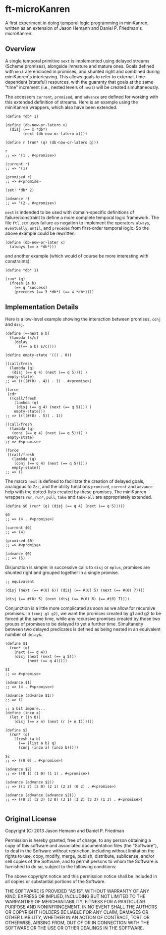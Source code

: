 # ft-microKanren

A first experiment in doing temporal logic programming in miniKanren, written as an extension of Jason Hemann and Daniel P. Friedman's microKanren.

## Overview

A single temporal primitive `next` is implemented using delayed streams (Scheme promises), alongside immature and mature ones. Goals defined with `next` are enclosed in promises, and shunted right and combined during miniKanren's interleaving. This allows goals to refer to external, time-dependent (stateful) resources, with the guaranty that goals at the same "time" increment (i.e., nested levels of `next`) will be created simultaneously.

The accessors `current`, `promised`, and `advance` are defined for working with this extended definition of streams. Here is an example using the miniKanren wrappers, which also have been extended.

```
(define *db* 1)

(define (db-now-or-latero x)
  (disj (== x *db*)
        (next (db-now-or-latero x))))

(define r (run* (q) (db-now-or-latero q)))

r
;; => '(1 . #<promise>)

(current r)
;; => '(1)

(promised r)
;; => #<promise>

(set! *db* 2)

(advance r)
;; => '(2 . #<promise>)
```

`next` is indended to be used with domain-specific definitions of failure/constraint to define a more complete temporal logic framework. The file `ftl.scm` uses failure as negation to implement the operators `always`, `eventually`, `until`, and `precedes` from first-order temporal logic. So the above example could be rewritten:

```
(define (db-now-or-later x)
  (always (== x *db*)))
```

and another example (which would of course be more interesting with constraints):

```
(define *db* 1)

(run* (q)
  (fresh (a b)
    (== q 'success)
    (precedes (== 3 *db*) (== 4 *db*))))
```

## Implementation Details

Here is a low-level example showing the interaction between promises, `conj` and `disj`.

```
(define (==next a b)
  (lambda (s/c)
    (delay
      ((== a b) s/c))))

(define empty-state '(() . 0))

((call/fresh
  (lambda (q)
   (disj (== q 4) (next (== q 5)))) )
 empty-state)
;; => ((((#(0) . 4)) . 1) . #<promise>)

(force
 (cdr
  ((call/fresh
    (lambda (q)
     (disj (== q 4) (next (== q 5)))) )
    empty-state)))
;; => ((((#(0) . 5)) . 1))      	

((call/fresh
  (lambda (q)
   (conj (== q 4) (next (== q 5)))) )
 empty-state)
;; => #<promise>

(force
 ((call/fresh
   (lambda (q)
    (conj (== q 4) (next (== q 5)))))
   empty-state))
;; => ()
```

The macro `next` is defined to facilitate the creation of delayed goals, analogous to `Zzz`, and the utility functions `promised`,  `current` and `advance` help with the dotted-lists created by these promises. The miniKanren wrappers `run`, `run*`, `pull`, `take` and `take-all` are appropriately extended.

```
(define $0 (run* (q) (disj (== q 4) (next (== q 5)))))

$0
;; => (4 . #<promise>)

(current $0)
;; => (4)

(promised $0)
;; => #<promise>

(advance $0)
;; => (5)
```

Disjunction is simple: in successive calls to `disj` or `mplus`, promises are shunted right and grouped together in a single promise.

```
;; equivalent

(disj (next (== #(0) 6)) (disj (== #(0) 5) (next (== #(0) 7))))

(disj (== #(0) 5) (next (disj (== #(0) 6) (== #(0) 7))))
```

Conjunction is a little more complicated as soon as we allow for recursive promises. In `(conj g1 g2)`, we want the promises created by g1 and g2 to be forced at the same time, while any recursive promises created by those two groups of promises to be delayed to yet a further time. Simultaneity between two delayed predicates is defined as being nested in an equivalent number of `delay`s.

```
(define $1
  (run* (q)
    (next (== q 4))
    (disj (next (next (== q 5)))
          (next (== q 4)))))

$1
;; => #<promise>

(advance $1)
;; => (4 . #<promise>)

(advance (advance $1))
;; => ()

;; a bit impure...
(define (inco x)
  (let r ((n 0))
    (disj (== x n) (next (r (+ n 1))))))

(define $2
  (run* (q)
    (fresh (a b)
      (== (list a b) q)
      (conj (inco a) (inco b)))))

$2
;; => ((0 0) . #<promise>)

(advance $2)
;; => ((0 1) (1 0) (1 1) . #<promise>)

(advance (advance $2))
;; => ((1 2) (2 0) (2 1) (2 2) (0 2) . #<promise>)

(advance (advance (advance $2)))
;; => ((0 3) (2 3) (3 0) (3 1) (3 2) (3 3) (1 3) . #<promise>)
    
```



## Original License

Copyright (C) 2013 Jason Hemann and Daniel P. Friedman

Permission is hereby granted, free of charge, to any person obtaining a copy of this software and associated documentation files (the "Software"), to deal in the Software without restriction, including without limitation the rights to use, copy, modify, merge, publish, distribute, sublicense, and/or sell copies of the Software, and to permit persons to whom the Software is furnished to do so, subject to the following conditions:

The above copyright notice and this permission notice shall be included in all copies or substantial portions of the Software.

THE SOFTWARE IS PROVIDED "AS IS", WITHOUT WARRANTY OF ANY KIND, EXPRESS OR IMPLIED, INCLUDING BUT NOT LIMITED TO THE WARRANTIES OF MERCHANTABILITY, FITNESS FOR A PARTICULAR PURPOSE AND NONINFRINGEMENT. IN NO EVENT SHALL THE AUTHORS OR COPYRIGHT HOLDERS BE LIABLE FOR ANY CLAIM, DAMAGES OR OTHER LIABILITY, WHETHER IN AN ACTION OF CONTRACT, TORT OR OTHERWISE, ARISING FROM, OUT OF OR IN CONNECTION WITH THE SOFTWARE OR THE USE OR OTHER DEALINGS IN THE SOFTWARE.



